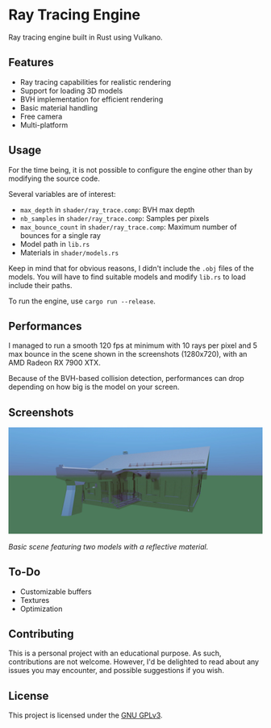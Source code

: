 # Ray Tracing Engine

Ray tracing engine built in Rust using Vulkano.

## Features

- Ray tracing capabilities for realistic rendering
- Support for loading 3D models
- BVH implementation for efficient rendering
- Basic material handling
- Free camera
- Multi-platform

## Usage

For the time being, it is not possible to configure the engine other than by modifying the source code.

Several variables are of interest:
- `max_depth` in `shader/ray_trace.comp`: BVH max depth
- `nb_samples` in `shader/ray_trace.comp`: Samples per pixels
- `max_bounce_count` in `shader/ray_trace.comp`: Maximum number of bounces for a single ray
- Model path in `lib.rs`
- Materials in `shader/models.rs`

Keep in mind that for obvious reasons, I didn't include the `.obj` files of the models.
You will have to find suitable models and modify `lib.rs` to load include their paths.

To run the engine, use `cargo run --release`.

## Performances

I managed to run a smooth 120 fps at minimum with 10 rays per pixel and 5 max bounce in the scene shown in the screenshots (1280x720), with an AMD Radeon RX 7900 XTX.

Because of the BVH-based collision detection, performances can drop depending on how big is the model on your screen.

## Screenshots

![Basic Scene](./.github/images/basic_scene.webp)

*Basic scene featuring two models with a reflective material.*

## To-Do

- Customizable buffers
- Textures
- Optimization

## Contributing

This is a personal project with an educational purpose.
As such, contributions are not welcome.
However, I'd be delighted to read about any issues you may encounter, and possible suggestions if you wish.

## License

This project is licensed under the [GNU GPLv3](https://opensource.org/license/gpl-3-0).
